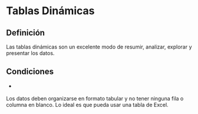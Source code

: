 Tablas Dinámicas
==============

## Definición

<p align="justify">
Las tablas dinámicas son un excelente modo de resumir, analizar, explorar y presentar los datos.
</p>

## Condiciones

* <p align="justify">
Los datos deben organizarse en formato tabular y no tener ninguna fila o columna en blanco. Lo ideal es que pueda usar una tabla de Excel.
</p>
